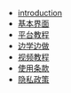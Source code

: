* [introduction](zh-cn/introduction.md)
* [基本界面](zh-cn/基本界面.md)
* [平台教程](zh-cn/平台教程.md)
* [边学边做](zh-cn/边学边做.md)
* [视频教程](zh-cn/视频教程.md)
* [使用条款](zh-cn/使用条款.md)
* [隐私政策](zh-cn/隐私政策.md)


 
 

  
<!--
* [APP开发](APP开发)
<!--
* [移动端](zh-cn/移动端.md)

* [快速入门](zh-cn/快速入门.md)
* [开发指南](zh-cn/开发指南.md)


* 发布需求
  * [在哪里可以发布需求](quickstart.md)
  * [发布需求的类型及注意事项](more-pages.md)
* 交流讨论
  * [如何回答别人的问题]()
  
  

 * [概览](./README.md)
 
 # 开始
 	如何寻找可用的module/app/dataset
 	如何寻找别人提出的app需求
 	如何创建第一个app
 # APP开发
 	notebook相关功能介绍
 	如何调用别人写好的module、dataset
 	如何将做好的项目deploy
 	如何用写好的app回答需求
 # 发布需求
 	在哪里可以发布需求
 	发布需求的类型及注意事项
 		module
 		dataset
 # 交流讨论
 	如何回答别人的问题
 -->
